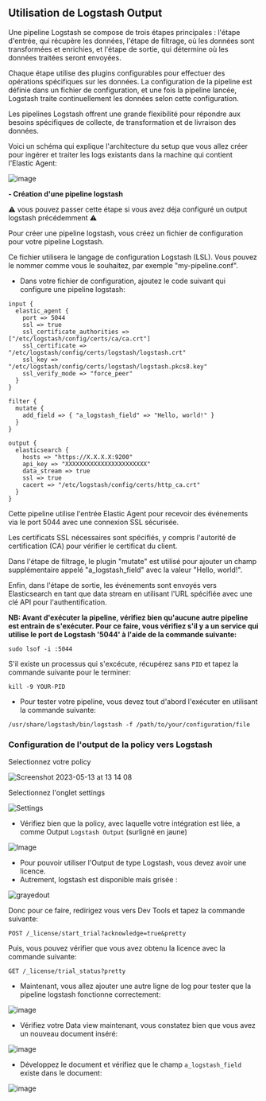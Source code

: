 ## Utilisation de Logstash Output 

Une pipeline Logstash se compose de trois étapes principales : l'étape d'entrée, qui récupère les données, l'étape de filtrage, où les données sont transformées et enrichies, et l'étape de sortie, qui détermine où les données traitées seront envoyées. 

Chaque étape utilise des plugins configurables pour effectuer des opérations spécifiques sur les données. La configuration de la pipeline est définie dans un fichier de configuration, et une fois la pipeline lancée, Logstash traite continuellement les données selon cette configuration. 

Les pipelines Logstash offrent une grande flexibilité pour répondre aux besoins spécifiques de collecte, de transformation et de livraison des données.

Voici un schéma qui explique l'architecture du setup que vous allez créer pour ingérer et traiter les logs existants dans la machine qui contient l'Elastic Agent:

![image](https://github.com/kplr-training/Elastic-Ingest/assets/123748177/3e6b69e4-1f2a-40cd-ad7c-85e9fe285553)

**- Création d'une pipeline logstash**

⚠️ vous pouvez passer cette étape si vous avez déja configuré un output logstash précédemment ⚠️

Pour créer une pipeline logstash, vous créez un fichier de configuration pour votre pipeline Logstash. 

Ce fichier utilisera le langage de configuration Logstash (LSL). Vous pouvez le nommer comme vous le souhaitez, par exemple "my-pipeline.conf".

- Dans votre fichier de configuration, ajoutez le code suivant qui configure une pipeline logstash:

```
input {
  elastic_agent {
    port => 5044
    ssl => true
    ssl_certificate_authorities => ["/etc/logstash/config/certs/ca/ca.crt"]
    ssl_certificate => "/etc/logstash/config/certs/logstash/logstash.crt"
    ssl_key => "/etc/logstash/config/certs/logstash/logstash.pkcs8.key"
    ssl_verify_mode => "force_peer"
  }
}

filter {
  mutate {
    add_field => { "a_logstash_field" => "Hello, world!" }
  }
}

output {
  elasticsearch {
    hosts => "https://X.X.X.X:9200"
    api_key => "XXXXXXXXXXXXXXXXXXXXXXX"
    data_stream => true
    ssl => true
    cacert => "/etc/logstash/config/certs/http_ca.crt"
  }
}
```
Cette pipeline utilise l'entrée Elastic Agent pour recevoir des événements via le port 5044 avec une connexion SSL sécurisée. 

Les certificats SSL nécessaires sont spécifiés, y compris l'autorité de certification (CA) pour vérifier le certificat du client. 

Dans l'étape de filtrage, le plugin "mutate" est utilisé pour ajouter un champ supplémentaire appelé "a_logstash_field" avec la valeur "Hello, world!". 

Enfin, dans l'étape de sortie, les événements sont envoyés vers Elasticsearch en tant que data stream en utilisant l'URL spécifiée avec une clé API pour l'authentification. 



**NB: Avant d'exécuter la pipeline, vérifiez bien qu'aucune autre pipeline est entrain de s'exécuter. Pour ce faire, vous vérifiez s'il y a un service qui utilise le port de Logstash '5044' à l'aide de la commande suivante:**

```
sudo lsof -i :5044
```

S'il existe un processus qui s'excécute, récupérez sans `PID` et tapez la commande suivante pour le terminer:

```
kill -9 YOUR-PID
```

- Pour tester votre pipeline, vous devez tout d'abord l'exécuter en utilisant la commande suivante: 

```
/usr/share/logstash/bin/logstash -f /path/to/your/configuration/file
```

### Configuration de l'output de la policy vers Logstash

Selectionnez votre policy

![Screenshot 2023-05-13 at 13 14 08](https://github.com/kplr-training/Elastic-Ingest/assets/123651815/4465fc4d-f1a5-46d7-a7d0-71d821e7b00f)

Selectionnez l'onglet settings

![Settings](https://github.com/kplr-training/Elastic-Ingest/assets/123651815/f0a041c6-c1e0-40bd-b7b2-8803ffdfe542)

- Vérifiez bien que la policy, avec laquelle votre intégration est liée, a comme Output `Logstash Output`
(surligné en jaune)

![Image](https://github.com/kplr-training/Elastic-Ingest/assets/123748177/efa4863c-d4b5-4177-b26d-6359b5e2db87)

- Pour pouvoir utiliser l'Output de type Logstash, vous devez avoir une licence.
- Autrement, logstash est disponible mais grisée : 

![grayedout](https://github.com/kplr-training/Elastic-Ingest/assets/123651815/ebaaf97b-3a9a-411d-a272-007967679068)

Donc pour ce faire, redirigez vous vers Dev Tools et tapez la commande suivante:

```POST /_license/start_trial?acknowledge=true&pretty```

Puis, vous pouvez vérifier que vous avez obtenu la licence avec la commande suivante:

```GET /_license/trial_status?pretty```

- Maintenant, vous allez ajouter une autre ligne de log pour tester que la pipeline logstash fonctionne correctement:

![image](https://github.com/kplr-training/Elastic-Ingest/assets/123748177/d491179b-40c0-4b08-afa0-d3d005c29fe5)

- Vérifiez votre Data view maintenant, vous constatez bien que vous avez un nouveau document inséré: 

![image](https://github.com/kplr-training/Elastic-Ingest/assets/123748177/e6806427-fe74-4500-bd63-aa8bf9126c21)

- Développez le document et vérifiez que le champ `a_logstash_field` existe dans le document: 

![image](https://github.com/kplr-training/Elastic-Ingest/assets/123748177/4e72a915-80fd-4767-a670-d3bd2c22266f)
